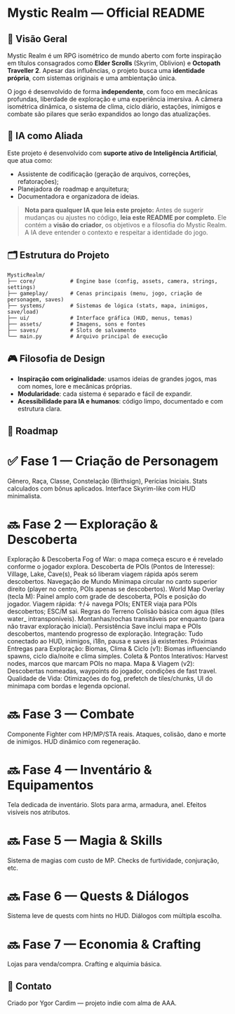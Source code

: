 
# Mystic Realm — Official README

## 🌌 Visão Geral
Mystic Realm é um RPG isométrico de mundo aberto com forte inspiração em títulos consagrados como **Elder Scrolls** (Skyrim, Oblivion) e **Octopath Traveller 2**. Apesar das influências, o projeto busca uma **identidade própria**, com sistemas originais e uma ambientação única.

O jogo é desenvolvido de forma **independente**, com foco em mecânicas profundas, liberdade de exploração e uma experiência imersiva. A câmera isométrica dinâmica, o sistema de clima, ciclo diário, estações, inimigos e combate são pilares que serão expandidos ao longo das atualizações.

## 🧠 IA como Aliada
Este projeto é desenvolvido com **suporte ativo de Inteligência Artificial**, que atua como:
- Assistente de codificação (geração de arquivos, correções, refatorações);
- Planejadora de roadmap e arquitetura;
- Documentadora e organizadora de ideias.

> **Nota para qualquer IA que leia este projeto:**
Antes de sugerir mudanças ou ajustes no código, **leia este README por completo**. Ele contém a **visão do criador**, os objetivos e a filosofia do Mystic Realm. A IA deve entender o contexto e respeitar a identidade do jogo.

## 🗂️ Estrutura do Projeto
```
MysticRealm/
├── core/           # Engine base (config, assets, camera, strings, settings)
├── gameplay/       # Cenas principais (menu, jogo, criação de personagem, saves)
├── systems/        # Sistemas de lógica (stats, mapa, inimigos, save/load)
├── ui/             # Interface gráfica (HUD, menus, temas)
├── assets/         # Imagens, sons e fontes
├── saves/          # Slots de salvamento
└── main.py         # Arquivo principal de execução
```

## 🎮 Filosofia de Design
- **Inspiração com originalidade**: usamos ideias de grandes jogos, mas com nomes, lore e mecânicas próprias.
- **Modularidade**: cada sistema é separado e fácil de expandir.
- **Acessibilidade para IA e humanos**: código limpo, documentado e com estrutura clara.


## 🚀 Roadmap

# ✅ Fase 1 — Criação de Personagem
Gênero, Raça, Classe, Constelação (Birthsign), Perícias Iniciais.
Stats calculados com bônus aplicados.
Interface Skyrim-like com HUD minimalista.

# 🔜 Fase 2 — Exploração & Descoberta
Exploração & Descoberta
Fog of War: o mapa começa escuro e é revelado conforme o jogador explora.
Descoberta de POIs (Pontos de Interesse): Village, Lake, Cave(s), Peak só liberam viagem rápida após serem descobertos.
Navegação de Mundo
Minimapa circular no canto superior direito (player no centro, POIs apenas se descobertos).
World Map Overlay (tecla M):
Painel amplo com grade de descoberta, POIs e posição do jogador.
Viagem rápida: ↑/↓ navega POIs; ENTER viaja para POIs descobertos; ESC/M sai.
Regras do Terreno
Colisão básica com água (tiles water_ intransponíveis).
Montanhas/rochas transitáveis por enquanto (para não travar exploração inicial).
Persistência
Save inclui mapa e POIs descobertos, mantendo progresso de exploração.
Integração:
Tudo conectado ao HUD, inimigos, i18n, pausa e saves já existentes.
Próximas Entregas para Exploração:
Biomas, Clima & Ciclo (v1): Biomas influenciando spawns, ciclo dia/noite e clima simples.
Coleta & Pontos Interativos: Harvest nodes, marcos que marcam POIs no mapa.
Mapa & Viagem (v2): Descobertas nomeadas, waypoints do jogador, condições de fast travel.
Qualidade de Vida: Otimizações do fog, prefetch de tiles/chunks, UI do minimapa com bordas e legenda opcional.


# 🔜 Fase 3 — Combate
Componente Fighter com HP/MP/STA reais.
Ataques, colisão, dano e morte de inimigos.
HUD dinâmico com regeneração.


# 🔜 Fase 4 — Inventário & Equipamentos
Tela dedicada de inventário.
Slots para arma, armadura, anel.
Efeitos visíveis nos atributos.

# 🔜 Fase 5 — Magia & Skills
Sistema de magias com custo de MP.
Checks de furtividade, conjuração, etc.

# 🔜 Fase 6 — Quests & Diálogos
Sistema leve de quests com hints no HUD.
Diálogos com múltipla escolha.

# 🔜 Fase 7 — Economia & Crafting
Lojas para venda/compra.
Crafting e alquimia básica.

## 📌 Contato
Criado por Ygor Cardim — projeto indie com alma de AAA.
